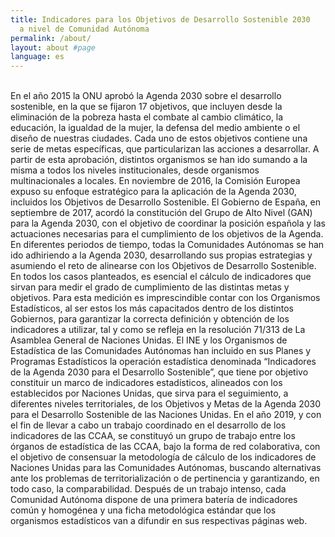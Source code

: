```yaml
---
title: Indicadores para los Objetivos de Desarrollo Sostenible 2030 
  a nivel de Comunidad Autónoma
permalink: /about/
layout: about #page
language: es
---
```


<!--
<img src='../assets/img/SDG Wheel_Transparent-01.png'
     alt='ODS CCAA logo'
     width='250'
     style="float: right;" />
-->

<br>

<span class="about">
En el año 2015 la ONU aprobó la Agenda 2030 sobre el desarrollo sostenible, en 
la que se fijaron 17 objetivos, que incluyen desde la eliminación de la pobreza hasta 
el combate al cambio climático, la educación, la igualdad de la mujer, la defensa del 
medio ambiente o el diseño de nuestras ciudades. Cada uno de estos objetivos 
contiene una serie de metas específicas, que particularizan las acciones a desarrollar.
</span>

<span class="about">
A partir de esta aprobación, distintos organismos se han ido sumando a la misma 
a todos los niveles institucionales, desde organismos multinacionales a locales.
</span>

<span class="about">
En noviembre de 2016, la Comisión Europea expuso su enfoque estratégico para 
la aplicación de la Agenda 2030, incluidos los Objetivos de Desarrollo Sostenible.
</span>

<span class="about">
El Gobierno de España, en septiembre de 2017, acordó la constitución del Grupo 
de Alto Nivel (GAN) para la Agenda 2030, con el objetivo de coordinar la posición 
española y las actuaciones necesarias para el cumplimiento de los objetivos de la Agenda.
</span>

<span class="about">
En diferentes periodos de tiempo, todas la Comunidades Autónomas se han ido 
adhiriendo a la Agenda 2030, desarrollando sus propias estrategias y asumiendo el 
reto de alinearse con los Objetivos de Desarrollo Sostenible.
</span>

<span class="about">
En todos los casos planteados, es esencial el cálculo de indicadores que sirvan 
para medir el grado de cumplimiento de las distintas metas y objetivos.
</span>

<span class="about">
Para esta medición es imprescindible contar con los Organismos Estadísticos, al 
ser estos los más capacitados dentro de los distintos Gobiernos, para garantizar la 
correcta definición y obtención de los indicadores a utilizar, tal y como se refleja en la 
resolución 71/313 de La Asamblea General de Naciones Unidas.
</span>

<span class="about">
El INE y los Organismos de Estadística de las Comunidades Autónomas han 
incluido en sus Planes y Programas Estadísticos la operación estadística denominada 
“Indicadores de la Agenda 2030 para el Desarrollo Sostenible”, que tiene por objetivo 
constituir un marco de indicadores estadísticos, alineados con los establecidos por 
Naciones Unidas, que sirva para el seguimiento, a diferentes niveles territoriales, de 
los Objetivos y Metas de la Agenda 2030 para el Desarrollo Sostenible de las Naciones Unidas.
</span>

<span class="about">
En el año 2019, y con el fin de llevar a cabo un trabajo coordinado en el desarrollo 
de los indicadores de las CCAA, se constituyó un grupo de trabajo entre los órganos 
de estadística de las CCAA, bajo la forma de red colaborativa, con el objetivo de 
consensuar la metodología de cálculo de los indicadores de Naciones Unidas para las 
Comunidades Autónomas, buscando alternativas ante los problemas de 
territorialización o de pertinencia y garantizando, en todo caso, la comparabilidad.
</span>

<span class="about">
Después de un trabajo intenso, cada Comunidad Autónoma dispone de una 
primera batería de indicadores común y homogénea y una ficha metodológica 
estándar que los organismos estadísticos van a difundir en sus respectivas páginas web.
</span>
